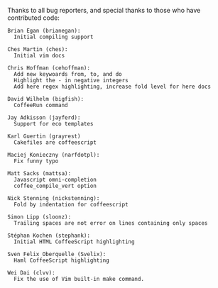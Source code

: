 Thanks to all bug reporters, and special thanks to those who have contributed
code:

    Brian Egan (brianegan):
	  Initial compiling support

    Ches Martin (ches):
	  Initial vim docs

    Chris Hoffman (cehoffman):
	  Add new keywoards from, to, and do
	  Highlight the - in negative integers
	  Add here regex highlighting, increase fold level for here docs

    David Wilhelm (bigfish):
	  CoffeeRun command

    Jay Adkisson (jayferd):
	  Support for eco templates

    Karl Guertin (grayrest)
	  Cakefiles are coffeescript

    Maciej Konieczny (narfdotpl):
	  Fix funny typo

    Matt Sacks (mattsa):
	  Javascript omni-completion
	  coffee_compile_vert option

    Nick Stenning (nickstenning):
	  Fold by indentation for coffeescript

    Simon Lipp (sloonz):
	  Trailing spaces are not error on lines containing only spaces

    Stéphan Kochen (stephank):
	  Initial HTML CoffeeScript highlighting

    Sven Felix Oberquelle (Svelix):
	  Haml CoffeeScript highlighting

    Wei Dai (clvv):
	  Fix the use of Vim built-in make command.

